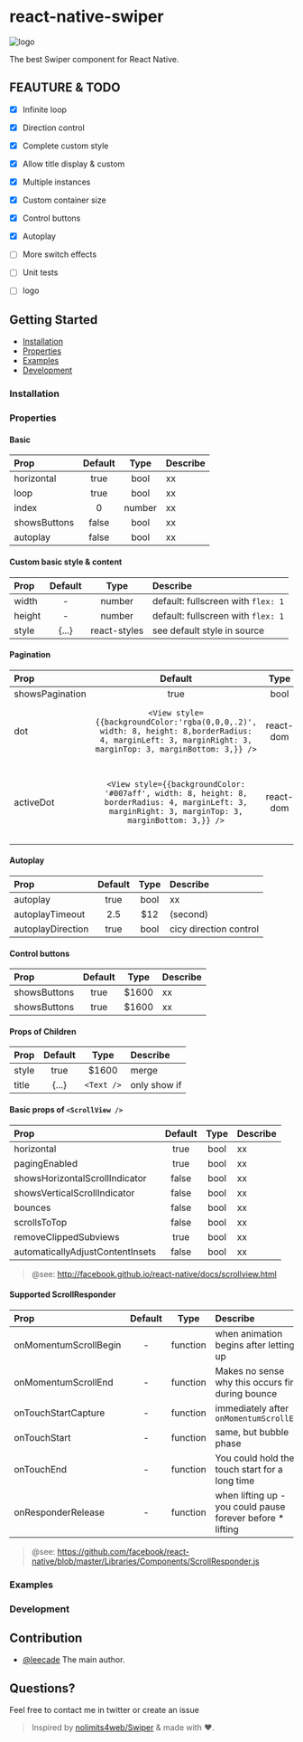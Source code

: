 # react-native-swiper

![logo](https://d13yacurqjgara.cloudfront.net/users/60166/screenshots/1688473/sea_water.jpg)

The best Swiper component for React Native.

## FEAUTURE & TODO

- [x] Infinite loop

- [x] Direction control

- [x] Complete custom style

- [x] Allow title display & custom

- [x] Multiple instances

- [x] Custom container size

- [x] Control buttons

- [x] Autoplay

- [ ] More switch effects

- [ ] Unit tests

- [ ] logo

## Getting Started

- [Installation](#installation)
- [Properties](#properties)
- [Examples](#examples)
- [Development](#development)

### Installation

### Properties

#### Basic

| Prop  | Default  | Type | Describe |
| :------------ |:---------------:| :---------------:| :-----|
| horizontal | true | bool | xx |
| loop | true | bool | xx |
| index | 0 | number | xx |
| showsButtons | false | bool | xx |
| autoplay | false | bool | xx |

#### Custom basic style & content

| Prop  | Default  | Type | Describe |
| :------------ |:---------------:| :---------------:| :-----|
| width | - | number | default: fullscreen with `flex: 1` |
| height | - | number | default: fullscreen with `flex: 1` |
| style | {...} | react-styles | see default style in source |

#### Pagination

| Prop  | Default  | Type | Describe |
| :------------ |:---------------:| :---------------:| :-----|
| showsPagination | true | bool | xx |
| dot | `<View style={{backgroundColor:'rgba(0,0,0,.2)', width: 8, height: 8,borderRadius: 4, marginLeft: 3, marginRight: 3, marginTop: 3, marginBottom: 3,}} />` | react-dom | allow you custom the dot element |
| activeDot | `<View style={{backgroundColor: '#007aff', width: 8, height: 8, borderRadius: 4, marginLeft: 3, marginRight: 3, marginTop: 3, marginBottom: 3,}} />` | react-dom | allow you custom the active-dot element |

#### Autoplay

| Prop  | Default  | Type | Describe |
| :------------ |:---------------:| :---------------:| :-----|
| autoplay | true | bool | xx |
| autoplayTimeout | 2.5 | $12 | (second) |
| autoplayDirection | true | bool | cicy direction control |

#### Control buttons

| Prop  | Default  | Type | Describe |
| :------------ |:---------------:| :---------------:| :-----|
| showsButtons | true | $1600 | xx |
| showsButtons | true | $1600 | xx |

#### Props of Children

| Prop  | Default  | Type | Describe |
| :------------ |:---------------:| :---------------:| :-----|
| style | true | $1600 | merge |
| title | {<Text numberOfLines={1}>...</Text>} | `<Text />` | only show if |

#### Basic props of `<ScrollView />`

| Prop  | Default  | Type | Describe |
| :------------ |:---------------:| :---------------:| :-----|
| horizontal | true | bool | xx |
| pagingEnabled | true | bool | xx |
| showsHorizontalScrollIndicator | false | bool | xx |
| showsVerticalScrollIndicator | false | bool | xx |
| bounces | false | bool | xx |
| scrollsToTop | false | bool | xx |
| removeClippedSubviews | true | bool | xx |
| automaticallyAdjustContentInsets | false | bool | xx |

> @see: http://facebook.github.io/react-native/docs/scrollview.html

#### Supported ScrollResponder

| Prop  | Default  | Type | Describe |
| :------------ |:---------------:| :---------------:| :-----|
| onMomentumScrollBegin | - | function | when animation begins after letting up |
| onMomentumScrollEnd | - | function | Makes no sense why this occurs first during bounce |
| onTouchStartCapture | - | function | immediately after `onMomentumScrollEnd` |
| onTouchStart | - | function | same, but bubble phase |
| onTouchEnd | - | function | You could hold the touch start for a long time |
| onResponderRelease | - | function | when lifting up - you could pause forever before * lifting |

> @see: https://github.com/facebook/react-native/blob/master/Libraries/Components/ScrollResponder.js

### Examples

### Development

## Contribution

- [@leecade](mailto:leecade@163.com) The main author.

## Questions?

Feel free to contact me in twitter or create an issue

> Inspired by [nolimits4web/Swiper](https://github.com/nolimits4web/swiper/) & made with ♥.


